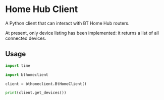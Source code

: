 # Home Hub Client

A Python client that can interact with BT Home Hub routers.

At present, only device listing has been implemented: it returns a list of all connected devices.
## Usage

```python
import time

import bthomeclient

client = bthomeclient.BtHomeClient()

print(client.get_devices())
```